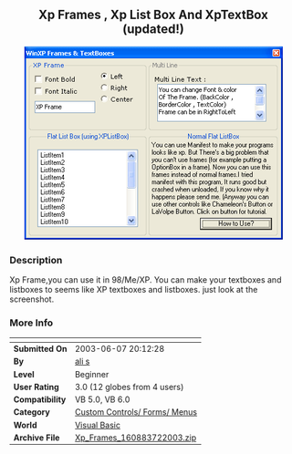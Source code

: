 ﻿<div align="center">

## Xp Frames , Xp List Box And XpTextBox \(updated\!\)

<img src="PIC200372925494026.gif">
</div>

### Description

Xp Frame,you can use it in 98/Me/XP. You can make your textboxes and listboxes to seems like XP textboxes and listboxes. just look at the screenshot.
 
### More Info
 


<span>             |<span>
---                |---
**Submitted On**   |2003-06-07 20:12:28
**By**             |[ali s](https://github.com/Planet-Source-Code/PSCIndex/blob/master/ByAuthor/ali-s.md)
**Level**          |Beginner
**User Rating**    |3.0 (12 globes from 4 users)
**Compatibility**  |VB 5\.0, VB 6\.0
**Category**       |[Custom Controls/ Forms/  Menus](https://github.com/Planet-Source-Code/PSCIndex/blob/master/ByCategory/custom-controls-forms-menus__1-4.md)
**World**          |[Visual Basic](https://github.com/Planet-Source-Code/PSCIndex/blob/master/ByWorld/visual-basic.md)
**Archive File**   |[Xp\_Frames\_160883722003\.zip](https://github.com/Planet-Source-Code/ali-s-xp-frames-xp-list-box-and-xptextbox-updated__1-46602/archive/master.zip)








